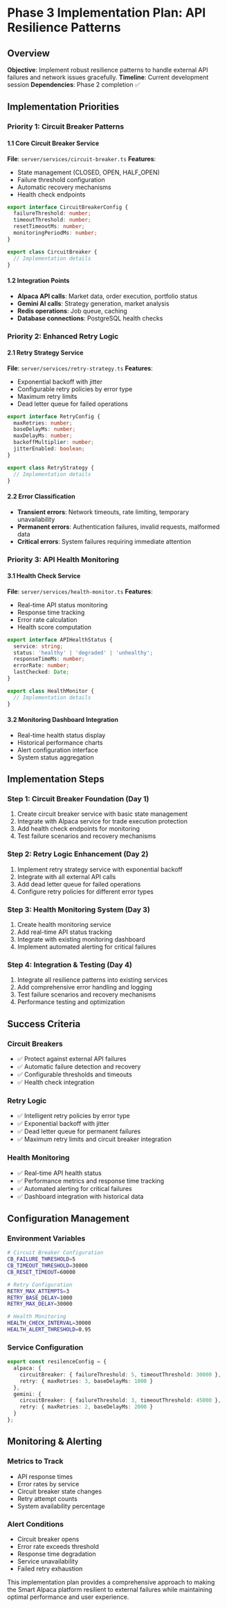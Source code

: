 # Phase 3 Implementation Plan: API Resilience Patterns

## Overview
**Objective**: Implement robust resilience patterns to handle external API failures and network issues gracefully.
**Timeline**: Current development session
**Dependencies**: Phase 2 completion ✅

## Implementation Priorities

### Priority 1: Circuit Breaker Patterns

#### 1.1 Core Circuit Breaker Service
**File**: `server/services/circuit-breaker.ts`
**Features**:
- State management (CLOSED, OPEN, HALF_OPEN)
- Failure threshold configuration
- Automatic recovery mechanisms
- Health check endpoints

```typescript
export interface CircuitBreakerConfig {
  failureThreshold: number;
  timeoutThreshold: number;
  resetTimeoutMs: number;
  monitoringPeriodMs: number;
}

export class CircuitBreaker {
  // Implementation details
}
```

#### 1.2 Integration Points
- **Alpaca API calls**: Market data, order execution, portfolio status
- **Gemini AI calls**: Strategy generation, market analysis
- **Redis operations**: Job queue, caching
- **Database connections**: PostgreSQL health checks

### Priority 2: Enhanced Retry Logic

#### 2.1 Retry Strategy Service
**File**: `server/services/retry-strategy.ts`
**Features**:
- Exponential backoff with jitter
- Configurable retry policies by error type
- Maximum retry limits
- Dead letter queue for failed operations

```typescript
export interface RetryConfig {
  maxRetries: number;
  baseDelayMs: number;
  maxDelayMs: number;
  backoffMultiplier: number;
  jitterEnabled: boolean;
}

export class RetryStrategy {
  // Implementation details
}
```

#### 2.2 Error Classification
- **Transient errors**: Network timeouts, rate limiting, temporary unavailability
- **Permanent errors**: Authentication failures, invalid requests, malformed data
- **Critical errors**: System failures requiring immediate attention

### Priority 3: API Health Monitoring

#### 3.1 Health Check Service
**File**: `server/services/health-monitor.ts`
**Features**:
- Real-time API status monitoring
- Response time tracking
- Error rate calculation
- Health score computation

```typescript
export interface APIHealthStatus {
  service: string;
  status: 'healthy' | 'degraded' | 'unhealthy';
  responseTimeMs: number;
  errorRate: number;
  lastChecked: Date;
}

export class HealthMonitor {
  // Implementation details
}
```

#### 3.2 Monitoring Dashboard Integration
- Real-time health status display
- Historical performance charts
- Alert configuration interface
- System status aggregation

## Implementation Steps

### Step 1: Circuit Breaker Foundation (Day 1)
1. Create circuit breaker service with basic state management
2. Integrate with Alpaca service for trade execution protection
3. Add health check endpoints for monitoring
4. Test failure scenarios and recovery mechanisms

### Step 2: Retry Logic Enhancement (Day 2)
1. Implement retry strategy service with exponential backoff
2. Integrate with all external API calls
3. Add dead letter queue for failed operations
4. Configure retry policies for different error types

### Step 3: Health Monitoring System (Day 3)
1. Create health monitoring service
2. Add real-time API status tracking
3. Integrate with existing monitoring dashboard
4. Implement automated alerting for critical failures

### Step 4: Integration & Testing (Day 4)
1. Integrate all resilience patterns into existing services
2. Add comprehensive error handling and logging
3. Test failure scenarios and recovery mechanisms
4. Performance testing and optimization

## Success Criteria

### Circuit Breakers
- ✅ Protect against external API failures
- ✅ Automatic failure detection and recovery
- ✅ Configurable thresholds and timeouts
- ✅ Health check integration

### Retry Logic
- ✅ Intelligent retry policies by error type
- ✅ Exponential backoff with jitter
- ✅ Dead letter queue for permanent failures
- ✅ Maximum retry limits and circuit breaker integration

### Health Monitoring
- ✅ Real-time API health status
- ✅ Performance metrics and response time tracking
- ✅ Automated alerting for critical failures
- ✅ Dashboard integration with historical data

## Configuration Management

### Environment Variables
```bash
# Circuit Breaker Configuration
CB_FAILURE_THRESHOLD=5
CB_TIMEOUT_THRESHOLD=30000
CB_RESET_TIMEOUT=60000

# Retry Configuration
RETRY_MAX_ATTEMPTS=3
RETRY_BASE_DELAY=1000
RETRY_MAX_DELAY=30000

# Health Monitoring
HEALTH_CHECK_INTERVAL=30000
HEALTH_ALERT_THRESHOLD=0.95
```

### Service Configuration
```typescript
export const resilenceConfig = {
  alpaca: {
    circuitBreaker: { failureThreshold: 5, timeoutThreshold: 30000 },
    retry: { maxRetries: 3, baseDelayMs: 1000 }
  },
  gemini: {
    circuitBreaker: { failureThreshold: 3, timeoutThreshold: 45000 },
    retry: { maxRetries: 2, baseDelayMs: 2000 }
  }
};
```

## Monitoring & Alerting

### Metrics to Track
- API response times
- Error rates by service
- Circuit breaker state changes
- Retry attempt counts
- System availability percentage

### Alert Conditions
- Circuit breaker opens
- Error rate exceeds threshold
- Response time degradation
- Service unavailability
- Failed retry exhaustion

This implementation plan provides a comprehensive approach to making the Smart Alpaca platform resilient to external failures while maintaining optimal performance and user experience.